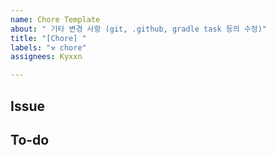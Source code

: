 ```yaml
---
name: Chore Template
about: " 기타 변경 사항 (git, .github, gradle task 등의 수정)"
title: "[Chore] "
labels: "⚒️ chore"
assignees: Kyxxn

---
```


## Issue

## To-do

